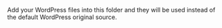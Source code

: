 Add your WordPress files into this folder and they will be used instead of the default WordPress original source.

